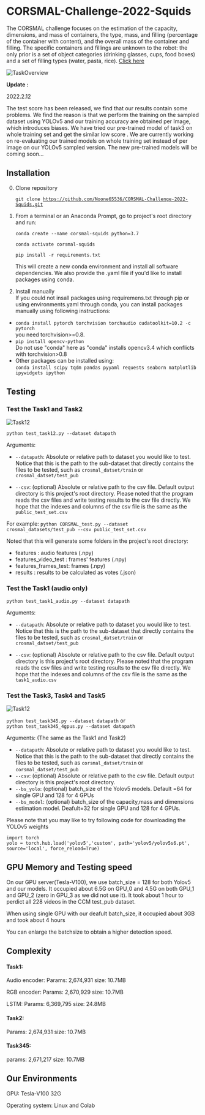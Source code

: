 # CORSMAL-Challenge-2022-Squids

The CORSMAL challenge focuses on the estimation of the capacity, dimensions, and mass of containers, the type, mass, and filling (percentage of the container with content), and the overall mass of the container and filling. The specific containers and fillings are unknown to the robot: the only prior is a set of object categories (drinking glasses, cups, food boxes) and a set of filling types (water, pasta, rice). [Click here](https://corsmal.eecs.qmul.ac.uk/challenge.html)

![TaskOverview](https://corsmal.eecs.qmul.ac.uk/images/challenge/diagram_tasks.png)

**Update :**

2022.2.12

The test score has been released, we find that our results contain some problems. We find the reason is that we perform the training on the sampled dataset using YOLOv5 and our training accuracy are obtained per Image, which introduces biases. We have tried our pre-trained model of task3 on whole training set and get the similar low score . We are currently working on re-evaluating our trained models on whole training set instead of per image on our YOLOv5 sampled version. The new pre-trained models will be coming soon...

## Installation

0. Clone repository

    <code>git clone https://github.com/Noone65536/CORSMAL-Challenge-2022-Squids.git</code>

1. From a terminal or an Anaconda Prompt, go to project's root directory and run:

    <code>conda create --name corsmal-squids python=3.7</code> 

    <code>conda activate corsmal-squids</code>

    <code>pip install -r requirements.txt</code>

    This will create a new conda environment and install all software dependencies. We also provide the .yaml file if you'd like to install packages using conda.

2. Install manually  
If you could not insall packages using requiremens.txt through pip or using environments.yaml through conda,
you can install packages manually using following instructions:

  -  `conda install pytorch torchvision torchaudio cudatoolkit=10.2 -c pytorch`  
    you need torchvision>=0.8.  
  -  `pip install opencv-python`  
    Do not use "conda" here as "conda" installs opencv3.4 which conflicts with torchvision>0.8  
  -   Other packages can be installed using:  
    `conda install scipy tqdm pandas pyyaml requests seaborn matplotlib ipywidgets ipython`

## Testing 

### Test the Task1 and Task2

![Task12](./Images/Task12.png)

<code>python test_task12.py --dataset datapath</code>

Arguments:
- `--datapath`: Absolute or relative path to dataset you would like to test. Notice that this is the path to the sub-dataset that directly contains the files to be tested, such as `crosmal_datset/train` or `crosmal_datset/test_pub `

- `--csv`: (optional) Absolute or relative path to the csv file. Default output directory is this project's root directory. Please noted that the program reads the csv files and write testing results to the csv file directly. We hope that the indexes and columns of the csv file is the same as the  `public_test_set.csv`

For example: <code>python CORSMAL_test.py --dataset crosmal_datasets/test_pub --csv public_test_set.csv</code>

Noted that this will generate some folders in the project's root directory: 
- features : audio features (.npy)
- features_video_test : frames' features (.npy)
- features_frames_test: frames (.npy)
- results : results to be calculated as votes (.json)

### Test the Task1 (audio only)

<code>python test_task1_audio.py --dataset datapath</code>

Arguments:
- `--datapath`: Absolute or relative path to dataset you would like to test. Notice that this is the path to the sub-dataset that directly contains the files to be tested, such as `crosmal_datset/train` or `crosmal_datset/test_pub `

- `--csv`: (optional) Absolute or relative path to the csv file. Default output directory is this project's root directory. Please noted that the program reads the csv files and write testing results to the csv file directly. We hope that the indexes and columns of the csv file is the same as the  `task1_audio.csv`

### Test the Task3, Task4 and Task5

![Task12](./Images/Task345.png)



<code>python test_task345.py --dataset datapath</code> or  
<code>python test_task345_4gpus.py --dataset datapath</code>

Arguments: (The same as the Task1 and Task2)

- `--datapath`: Absolute or relative path to dataset you would like to test. Notice that this is the path to the sub-dataset that directly contains the files to be tested, such as `corsmal_datset/train` or `corsmal_datset/test_pub `
- `--csv`: (optional) Absolute or relative path to the csv file. Default output directory is this project's root directory.
- `--bs_yolo`: (optional) batch_size of the Yolov5 models. Default =64 for single GPU and 128 for 4 GPUs
- `--bs_model`: (optional) batch_size of the capacity,mass and dimensions estimation model. Deafult=32 for single GPU and 128 for 4 GPUs. 

Please note that you may like to try following code for downloading the YOLOv5 weights

```
import torch
yolo = torch.hub.load('yolov5','custom', path='yolov5/yolov5s6.pt', source='local', force_reload=True)
```
## GPU Memory and Testing speed
On our GPU server(Tesla-V100), we use batch_size = 128 for both Yolov5 and our models. It occupied about 6.5G on GPU_0 and 4.5G on both GPU_1 and GPU_2 (zero in GPU_3 as we did not use it). It took about 1 hour to perdict all 228 videos in the CCM test_pub dataset. 

When using single GPU with our deafult batch_size, it occupied about 3GB and took about 4 hours

You can enlarge the batchsize to obtain a higher detection speed.

## Complexity

#### Task1: 

Audio encoder: Params: 2,674,931 size: 10.7MB

RGB encoder: Params: 2,670,929 size: 10.7MB

LSTM: Params: 6,369,795 size: 24.8MB 

#### Task2: 

Params: 2,674,931 size: 10.7MB

#### Task345: 

params: 2,671,217 size: 10.7MB

## Our Environments

GPU: Tesla-V100 32G

Operating system: Linux and Colab

